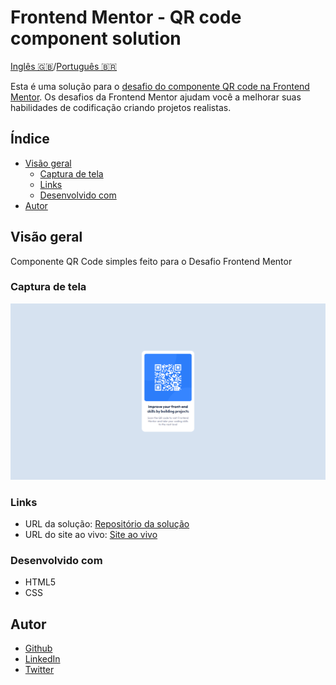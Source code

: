# Frontend Mentor - QR code component solution
[Inglês 🇬🇧](README.md)/[Português 🇧🇷](README.pt-br.md)

Esta é uma solução para o [desafio do componente QR code na Frontend Mentor](https://www.frontendmentor.io/challenges/qr-code-component-iux_sIO_H). Os desafios da Frontend Mentor ajudam você a melhorar suas habilidades de codificação criando projetos realistas.

## Índice

- [Visão geral](#visão-geral)
  - [Captura de tela](#captura-de-tela)
  - [Links](#links)
  - [Desenvolvido com](#desenvolvido-com)
- [Autor](#autor)

## Visão geral

Componente QR Code simples feito para o Desafio Frontend Mentor

### Captura de tela

<img src="images/screenshot.png" alt="Captura de Tela da página" />

### Links

- URL da solução: [Repositório da solução](https://github.com/KennedyBarreto/qr-code-component)
- URL do site ao vivo: [Site ao vivo](https://kennedybarreto.github.io/qr-code-component/)

### Desenvolvido com

- HTML5
- CSS

## Autor

- [Github](https://github.com/KennedyBarreto)
- [LinkedIn](https://www.linkedin.com/in/kennedy-barreto/)
- [Twitter](https://twitter.com/isnt_kennedy)
